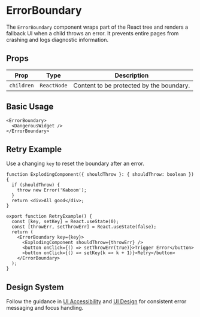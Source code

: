 # ErrorBoundary

The `ErrorBoundary` component wraps part of the React tree and renders a fallback UI when a child throws an error. It prevents entire pages from crashing and logs diagnostic information.

## Props

| Prop | Type | Description |
| ---- | ---- | ----------- |
| `children` | `ReactNode` | Content to be protected by the boundary. |

## Basic Usage

```tsx
<ErrorBoundary>
  <DangerousWidget />
</ErrorBoundary>
```

## Retry Example

Use a changing `key` to reset the boundary after an error.

```tsx
function ExplodingComponent({ shouldThrow }: { shouldThrow: boolean }) {
  if (shouldThrow) {
    throw new Error('Kaboom');
  }
  return <div>All good</div>;
}

export function RetryExample() {
  const [key, setKey] = React.useState(0);
  const [throwErr, setThrowErr] = React.useState(false);
  return (
    <ErrorBoundary key={key}>
      <ExplodingComponent shouldThrow={throwErr} />
      <button onClick={() => setThrowErr(true)}>Trigger Error</button>
      <button onClick={() => setKey(k => k + 1)}>Retry</button>
    </ErrorBoundary>
  );
}
```

## Design System

Follow the guidance in [UI Accessibility](ui_accessibility.md) and [UI Design](ui_design/README.md) for consistent error messaging and focus handling.
